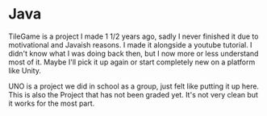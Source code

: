 # Java

TileGame is a project I made 1 1/2 years ago, sadly I never finished it due to motivational and Javaish reasons.  I made it alongside a youtube tutorial. I didn't know what I was doing back then, but I now more or less understand most of it. Maybe I'll pick it up again or start completely new on a platform like Unity.

UNO is a project we did in school as a group, just felt like putting it up here. This is also the Project that has not been graded yet. It's not very clean but it works for the most part.
